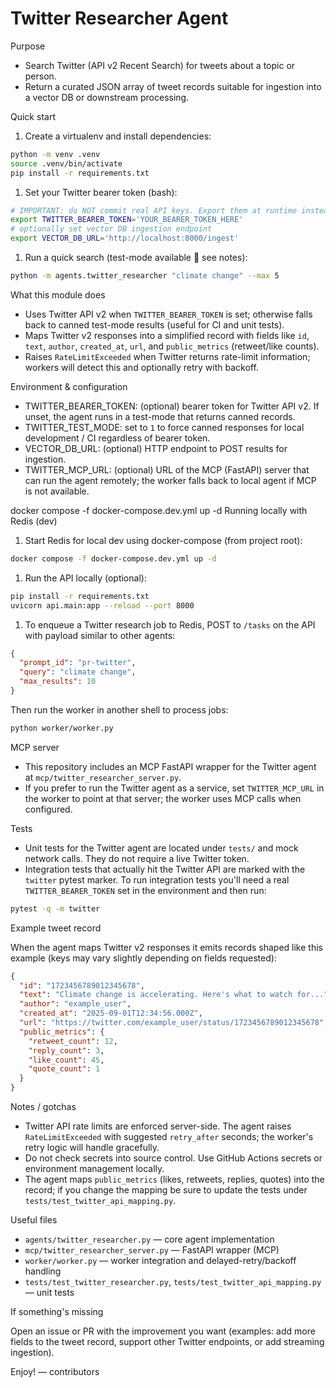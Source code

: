 # Twitter Researcher Agent

Purpose

- Search Twitter (API v2 Recent Search) for tweets about a topic or person.
- Return a curated JSON array of tweet records suitable for ingestion into a vector DB or downstream
  processing.

Quick start

1. Create a virtualenv and install dependencies:

```bash
python -m venv .venv
source .venv/bin/activate
pip install -r requirements.txt
```

1. Set your Twitter bearer token (bash):

```bash
# IMPORTANT: do NOT commit real API keys. Export them at runtime instead.
export TWITTER_BEARER_TOKEN='YOUR_BEARER_TOKEN_HERE'
# optionally set vector DB ingestion endpoint
export VECTOR_DB_URL='http://localhost:8000/ingest'
```

1. Run a quick search (test-mode available  see notes):

```bash
python -m agents.twitter_researcher "climate change" --max 5
```

What this module does

- Uses Twitter API v2 when `TWITTER_BEARER_TOKEN` is set; otherwise falls back to canned test-mode
  results (useful for CI and unit tests).
- Maps Twitter v2 responses into a simplified record with fields like `id`, `text`, `author`,
  `created_at`, `url`, and `public_metrics` (retweet/like counts).
- Raises `RateLimitExceeded` when Twitter returns rate-limit information; workers will detect this
  and optionally retry with backoff.

Environment & configuration

- TWITTER_BEARER_TOKEN: (optional) bearer token for Twitter API v2. If unset, the agent runs in a
  test-mode that returns canned records.
- TWITTER_TEST_MODE: set to `1` to force canned responses for local development / CI regardless of
  bearer token.
- VECTOR_DB_URL: (optional) HTTP endpoint to POST results for ingestion.
- TWITTER_MCP_URL: (optional) URL of the MCP (FastAPI) server that can run the agent remotely; the
  worker falls back to local agent if MCP is not available.

docker compose -f docker-compose.dev.yml up -d Running locally with Redis (dev)

1. Start Redis for local dev using docker-compose (from project root):

```bash
docker compose -f docker-compose.dev.yml up -d
```

1. Run the API locally (optional):

```bash
pip install -r requirements.txt
uvicorn api.main:app --reload --port 8000
```

1. To enqueue a Twitter research job to Redis, POST to `/tasks` on the API with payload similar to
   other agents:

```json
{
  "prompt_id": "pr-twitter",
  "query": "climate change",
  "max_results": 10
}
```

Then run the worker in another shell to process jobs:

```bash
python worker/worker.py
```

MCP server

- This repository includes an MCP FastAPI wrapper for the Twitter agent at
  `mcp/twitter_researcher_server.py`.
- If you prefer to run the Twitter agent as a service, set `TWITTER_MCP_URL` in the worker to point
  at that server; the worker uses MCP calls when configured.

Tests

- Unit tests for the Twitter agent are located under `tests/` and mock network calls. They do not
  require a live Twitter token.
- Integration tests that actually hit the Twitter API are marked with the `twitter` pytest marker.
To run integration tests you'll need a real `TWITTER_BEARER_TOKEN` set in the environment and then
run:

```bash
pytest -q -m twitter
```

Example tweet record

When the agent maps Twitter v2 responses it emits records shaped like this example (keys may vary
slightly depending on fields requested):

```json
{
  "id": "1723456789012345678",
  "text": "Climate change is accelerating. Here's what to watch for...",
  "author": "example_user",
  "created_at": "2025-09-01T12:34:56.000Z",
  "url": "https://twitter.com/example_user/status/1723456789012345678",
  "public_metrics": {
    "retweet_count": 12,
    "reply_count": 3,
    "like_count": 45,
    "quote_count": 1
  }
}
```

Notes / gotchas

- Twitter API rate limits are enforced server-side. The agent raises `RateLimitExceeded` with
  suggested `retry_after` seconds; the worker's retry logic will handle gracefully.
- Do not check secrets into source control. Use GitHub Actions secrets or environment management
  locally.
- The agent maps `public_metrics` (likes, retweets, replies, quotes) into the record; if you change
  the mapping be sure to update the tests under `tests/test_twitter_api_mapping.py`.

Useful files

- `agents/twitter_researcher.py` — core agent implementation
- `mcp/twitter_researcher_server.py` — FastAPI wrapper (MCP)
- `worker/worker.py` — worker integration and delayed-retry/backoff handling
- `tests/test_twitter_researcher.py`, `tests/test_twitter_api_mapping.py` — unit tests

If something's missing

Open an issue or PR with the improvement you want (examples: add more fields to the tweet record,
support other Twitter endpoints, or add streaming ingestion).

Enjoy! — contributors
